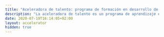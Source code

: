 ```yaml
---
title: "Aceleradora de talento: programa de formación en desarrollo de software"
description: "La aceleradora de talento es un programa de aprendizaje enfocado a habilitar la incorporación y formación de nuevo talento técnico en tu empresa sin pertubar la actividad de tus equipos productivos."
date: 2020-07-19T16:14:05+02:00
layout: accelerator
hidden: true
---
```

